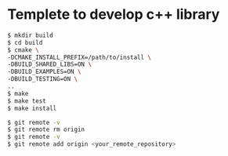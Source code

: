 # Templete to develop c++ library

```bash
$ mkdir build
$ cd build
$ cmake \
-DCMAKE_INSTALL_PREFIX=/path/to/install \
-DBUILD_SHARED_LIBS=ON \
-DBUILD_EXAMPLES=ON \
-DBUILD_TESTING=ON \
..
$ make
$ make test
$ make install
```

```bash
$ git remote -v
$ git remote rm origin
$ git remote -v
$ git remote add origin <your_remote_repository>
```
